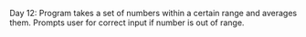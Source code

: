Day 12: Program takes a set of numbers within a certain range and averages them.
Prompts user for correct input if number is out of range.